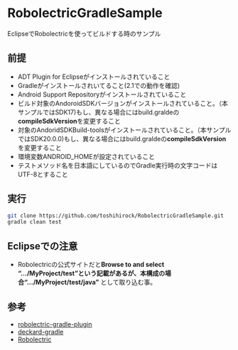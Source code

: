 RobolectricGradleSample
=======================

EclipseでRobolectricを使ってビルドする時のサンプル

## 前提

+ ADT Plugin for Eclipseがインストールされていること
+ Gradleがインストールされいてること(2.1での動作を確認)
+ Android Support Repositoryがインストールされていること
+ ビルド対象のAndoroidSDKバージョンがインストールされていること。（本サンプルではSDK17)もし、異なる場合にはbuild.graldeの**compileSdkVersion**を変更すること
+ 対象のAndoridSDKBuild-toolsがインストールされていること。（本サンプルではSDK20.0.0)もし、異なる場合にはbuild.graldeの**compileSdkVersion**を変更すること
+ 環境変数ANDROID_HOMEが設定されていること
+ テストメソッド名を日本語にしているのでGradle実行時の文字コードはUTF-8とすること

## 実行

```bash
git clone https://github.com/toshihirock/RobolectricGradleSample.git
gradle clean test
```

## Eclipseでの注意

+ Robolectricの公式サイトだと**Browse to and select “…/MyProject/test”**という記載があるが、本構成の場合**“…/MyProject/test/java”**
として取り込む事。

## 参考

+ [robolectric-gradle-plugin](https://github.com/robolectric/robolectric-gradle-plugin)
+ [deckard-gradle](https://github.com/robolectric/deckard-gradle)
+ [Robolectric](http://robolectric.org/)
